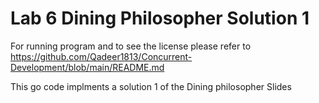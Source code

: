 # Lab 6 Dining Philosopher Solution 1

For running program and to see the license please refer to https://github.com/Qadeer1813/Concurrent-Development/blob/main/README.md 

This go code implments a solution 1 of the Dining philosopher Slides

